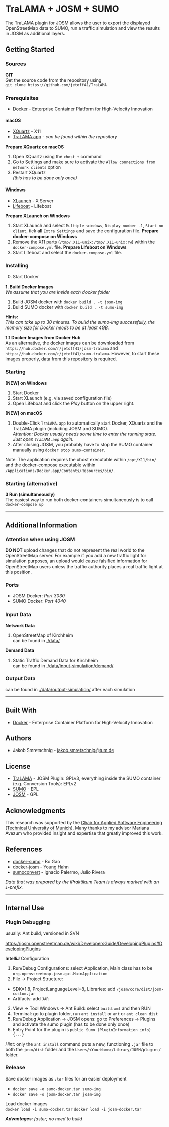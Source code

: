 # TraLAMA + JOSM + SUMO
The TraLAMA plugin for JOSM allows the user to export the displayed OpenStreetMap data to SUMO, run a traffic simulation and view the results in JOSM as additional layers.

## Getting Started
### Sources  
**GIT**  
Get the source code from the repository using  
`git clone https://github.com/jetoff41/TraLAMA`

### Prerequisites
* [Docker](https://www.docker.com) - Enterprise Container Platform for High-Velocity Innovation

#### macOS
* [XQuartz](https://www.xquartz.org) - X11
* [TraLAMA.app](http://www.tralama.de) - *can be found within the repository*

**Prepare XQuartz on macOS**  
1. Open XQuartz using the `xhost +` command
2. Go to Settings and make sure to activate the `Allow connections from network clients` option
3. Restart XQuartz  
*(this has to be done only once)*

#### Windows
* [XLaunch](https://sourceforge.net/projects/vcxsrv/) -  X Server
* [Lifeboat](https://electronjs.org/apps/lifeboat) -  Lifeboat  

**Prepare XLaunch on Windows**  
1. Start XLaunch and select `Multiple windows`, `Display number -1`, `Start no client`, tick **all** `Extra Settings` and save the configuration file.
**Prepare docker-compose on Windows**  
1. Remove the X11 parts (`/tmp/.X11-unix:/tmp/.X11-unix:rw`) within the `docker-compose.yml` file.
**Prepare Lifeboat on Windows**  
1. Start Lifeboat and select the `docker-compose.yml` file.

### Installing
0. Start Docker

**1. Build Docker Images**  
*We assume that you are inside each docker folder*

1. Build JOSM docker with `docker build . -t josm-img`  
2. Build SUMO docker with `docker build . -t sumo-img`

**Hints:**  
*This can take up to 30 minutes. To build the sumo-img successfully, the memory size for Docker needs to be at least 4GB.*

**1.1 Docker Images from Docker Hub**  
As an alternative, the docker images can be downloaded from `https://hub.docker.com/r/jetoff41/josm-tralama` and `https://hub.docker.com/r/jetoff41/sumo-tralama`. However, to start these images properly, data from this repository is required.

### Starting

**[NEW] on Windows**
1. Start Docker
2. Start XLaunch (e.g. via saved configuration file)
3. Open Lifeboat and click the *Play* button on the upper right.

**[NEW] on macOS**
1. Double-Click `TraLAMA.app` to automatically start Docker, XQuartz and the TraLAMA plugin (including JOSM and SUMO).  
*Attention: Docker usually needs some time to enter the running state. Just open `TraLAMA.app` again.*  
2. After closing JOSM, you probably have to stop the SUMO container manually using `docker stop sumo-container`.

Note: The application requires the xhost executable within `/opt/X11/bin/` and the docker-compose executable within `/Applications/Docker.app/Contents/Resources/bin/`.

### Starting (alternative)
**3 Run (simultaneously)**  
The easiest way to run both docker-containers simultaneously is to call `docker-compose up`  

_______________________________________________________________________________

## Additional Information
### Attention when using JOSM
**DO NOT** upload changes that do not represent the real world to the OpenStreetMap server. For example if you add a new traffic light for simulation purposes, an upload would cause falsified information for OpenStreetMap users unless the traffic authority places a real traffic light at this position.

### Ports
* JOSM Docker: *Port 3030*  
* SUMO Docker: *Port 4040*  

### Input Data

**Network Data**  
1. OpenStreetMap of Kirchheim  
can be found in [./data/](./data/)

**Demand Data**  
1. Static Traffic Demand Data for Kirchheim  
can be found in [./data/input-simulation/demand/](./data/input-simulation/demand/)

### Output Data
can be found in [./data/output-simulation/](./data/output-simulation/) after each simulation

_______________________________________________________________________________

## Built With
* [Docker](https://www.docker.com) - Enterprise Container Platform for High-Velocity Innovation

## Authors
* Jakob Smretschnig - <jakob.smretschnig@tum.de>

## License
* [TraLAMA](http://www.tralama.de) - JOSM Plugin: GPLv3, everything inside the SUMO container (e.g. Conversion Tools): EPLv2
* [SUMO](https://www.eclipse.org/legal/epl-v20.html) - EPL
* [JOSM](https://josm.openstreetmap.de/browser/trunk/LICENSE) - GPL

## Acknowledgments
This research was supported by the [Chair for Applied Software Engineering (Technical University of Munich)](https://ase.in.tum.de/lehrstuhl_1/). Many thanks to my advisor Mariana Avezum who provided insight and expertise that greatly improved this work.  

## References
* [docker-sumo](https://github.com/bogaotory/docker-sumo) - Bo Gao
* [docker-josm](https://github.com/mapbox/docker-josm-linux) - Young Hahn
* [sumoconvert](https://github.com/openstreetmap/josm-plugins/tree/master/sumoconvert) - Ignacio Palermo, Julio Rivera  

*Data that was prepared by the iPraktikum Team is always marked with an `i`-prefix.*

_______________________________________________________________________________

## Internal Use

### Plugin Debugging
usually: Ant build, versioned in ​SVN

https://josm.openstreetmap.de/wiki/DevelopersGuide/DevelopingPlugins#DevelopingPlugins

**IntelliJ** Configuration
1. Run/Debug Configurations: select Application, Main class has to be `org.openstreetmap.josm.gui.MainApplication`
2. File -> Project Structure:
* SDK=1.8, ProjectLanguageLevel=8, Libraries: add `/josm/core/dist/josm-custom.jar`
* Artifacts: add `JAR`
3. View -> Tool Windows -> Ant Build: select `build.xml` and then RUN
4. Terminal: go to plugin folder, run `ant install` or `ant` or `ant clean dist`
5. Run/Debug Application -> JOSM opens: go to Preferences -> Plugins and activate the sumo plugin (has to be done only once)
6. Entry Point for the plugin is `public Sumo (PluginInformation info) {...}`

*Hint*: only the `ant install` command puts a new, functioning `.jar` file to both the `josm/dist` folder and the `Users/<YourName>/Library/JOSM/plugins/` folder.

### Release
Save docker images as `.tar` files for an easier deployment  
* `docker save -o sumo-docker.tar sumo-img`
* `docker save -o josm-docker.tar josm-img`

Load docker images  
`docker load -i sumo-docker.tar`
`docker load -i josm-docker.tar`

***Advantages**: faster; no need to build*
